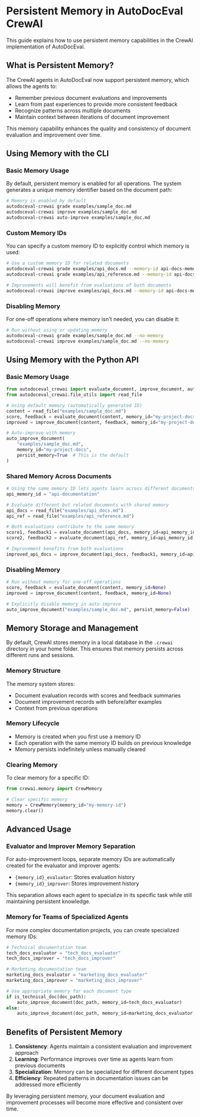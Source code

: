 # Persistent Memory in AutoDocEval CrewAI

This guide explains how to use persistent memory capabilities in the CrewAI implementation of AutoDocEval.

## What is Persistent Memory?

The CrewAI agents in AutoDocEval now support persistent memory, which allows the agents to:

- Remember previous document evaluations and improvements
- Learn from past experiences to provide more consistent feedback
- Recognize patterns across multiple documents
- Maintain context between iterations of document improvement

This memory capability enhances the quality and consistency of document evaluation and improvement over time.

## Using Memory with the CLI

### Basic Memory Usage

By default, persistent memory is enabled for all operations. The system generates a unique memory identifier based on the document path:

```bash
# Memory is enabled by default
autodoceval-crewai grade examples/sample_doc.md
autodoceval-crewai improve examples/sample_doc.md
autodoceval-crewai auto-improve examples/sample_doc.md
```

### Custom Memory IDs

You can specify a custom memory ID to explicitly control which memory is used:

```bash
# Use a custom memory ID for related documents
autodoceval-crewai grade examples/api_docs.md --memory-id api-docs-memory
autodoceval-crewai grade examples/api_reference.md --memory-id api-docs-memory

# Improvements will benefit from evaluations of both documents
autodoceval-crewai improve examples/api_docs.md --memory-id api-docs-memory
```

### Disabling Memory

For one-off operations where memory isn't needed, you can disable it:

```bash
# Run without using or updating memory
autodoceval-crewai grade examples/sample_doc.md --no-memory
autodoceval-crewai improve examples/sample_doc.md --no-memory
```

## Using Memory with the Python API

### Basic Memory Usage

```python
from autodoceval_crewai import evaluate_document, improve_document, auto_improve_document
from autodoceval_crewai.file_utils import read_file

# Using default memory (automatically generated ID)
content = read_file("examples/sample_doc.md")
score, feedback = evaluate_document(content, memory_id="my-project-docs")
improved = improve_document(content, feedback, memory_id="my-project-docs")

# Auto-improve with memory
auto_improve_document(
    "examples/sample_doc.md",
    memory_id="my-project-docs",
    persist_memory=True  # This is the default
)
```

### Shared Memory Across Documents

```python
# Using the same memory ID lets agents learn across different documents
api_memory_id = "api-documentation"

# Evaluate different but related documents with shared memory
api_docs = read_file("examples/api_docs.md")
api_ref = read_file("examples/api_reference.md") 

# Both evaluations contribute to the same memory
score1, feedback1 = evaluate_document(api_docs, memory_id=api_memory_id)
score2, feedback2 = evaluate_document(api_ref, memory_id=api_memory_id)

# Improvement benefits from both evaluations
improved_api_docs = improve_document(api_docs, feedback1, memory_id=api_memory_id)
```

### Disabling Memory

```python
# Run without memory for one-off operations
score, feedback = evaluate_document(content, memory_id=None)
improved = improve_document(content, feedback, memory_id=None)

# Explicitly disable memory in auto-improve
auto_improve_document("examples/sample_doc.md", persist_memory=False)
```

## Memory Storage and Management

By default, CrewAI stores memory in a local database in the `.crewai` directory in your home folder. This ensures that memory persists across different runs and sessions.

### Memory Structure

The memory system stores:

- Document evaluation records with scores and feedback summaries
- Document improvement records with before/after examples
- Context from previous operations

### Memory Lifecycle

- Memory is created when you first use a memory ID
- Each operation with the same memory ID builds on previous knowledge
- Memory persists indefinitely unless manually cleared

### Clearing Memory

To clear memory for a specific ID:

```python
from crewai.memory import CrewMemory

# Clear specific memory
memory = CrewMemory(memory_id="my-memory-id")
memory.clear()
```

## Advanced Usage

### Evaluator and Improver Memory Separation

For auto-improvement loops, separate memory IDs are automatically created for the evaluator and improver agents:

- `{memory_id}_evaluator`: Stores evaluation history
- `{memory_id}_improver`: Stores improvement history

This separation allows each agent to specialize in its specific task while still maintaining persistent knowledge.

### Memory for Teams of Specialized Agents

For more complex documentation projects, you can create specialized memory IDs:

```python
# Technical documentation team
tech_docs_evaluator = "tech_docs_evaluator"
tech_docs_improver = "tech_docs_improver"

# Marketing documentation team
marketing_docs_evaluator = "marketing_docs_evaluator"
marketing_docs_improver = "marketing_docs_improver"

# Use appropriate memory for each document type
if is_technical_doc(doc_path):
    auto_improve_document(doc_path, memory_id=tech_docs_evaluator)
else:
    auto_improve_document(doc_path, memory_id=marketing_docs_evaluator)
```

## Benefits of Persistent Memory

1. **Consistency**: Agents maintain a consistent evaluation and improvement approach
2. **Learning**: Performance improves over time as agents learn from previous documents
3. **Specialization**: Memory can be specialized for different document types
4. **Efficiency**: Repeated patterns in documentation issues can be addressed more efficiently

By leveraging persistent memory, your document evaluation and improvement processes will become more effective and consistent over time.
